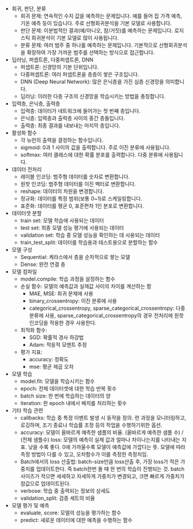 
- 회귀, 판단, 분류
    - 회귀 문제: 연속적인 수치 값을 예측하는 문제입니다. 예를 들어 집 가격 예측, 기온 예측 등이 있습니다. 주로 선형회귀분석을 기본 모델로 사용합니다.
    - 판단 문제: 이분법적인 결과(예/아니오, 참/거짓)를 예측하는 문제입니다. 로지스틱 회귀분석이 기본 모델로 많이 사용됩니다.
    - 분류 문제: 여러 범주 중 하나를 예측하는 문제입니다. 기본적으로 선형회귀분석을 확장하여 가장 가까운 범주를 선택하는 방식으로 접근합니다.
- 딥러닝, 퍼셉트론, 다중퍼셉트론, DNN
    - 퍼셉트론: 신경망의 기본 단위입니다.
    - 다중퍼셉트론: 여러 퍼셉트론을 층층이 쌓은 구조입니다.
    - DNN (Deep Neural Network): 많은 은닉층을 가진 심층 신경망을 의미합니다.
    - 딥러닝: 이러한 다층 구조의 신경망을 학습시키는 방법을 총칭합니다.
- 입력층, 은닉층, 출력층
    - 입력층: 데이터가 네트워크에 들어가는 첫 번째 층입니다.
    - 은닉층: 입력층과 출력층 사이의 중간 층들입니다.
    - 출력층: 최종 결과를 내보내는 마지막 층입니다.
- 활성화 함수
    - 각 뉴런의 출력을 결정하는 함수입니다.
    - sigmoid: 0과 1 사이의 값을 출력합니다. 주로 이진 분류에 사용됩니다.
    - softmax: 여러 클래스에 대한 확률 분포를 출력합니다. 다중 분류에 사용됩니다.
- 데이터 전처리
    - 레이블 인코딩: 범주형 데이터를 숫자로 변환합니다.
    - 원핫 인코딩: 범주형 데이터를 이진 벡터로 변환합니다.
    - reshape: 데이터의 차원을 변경합니다.
    - 정규화: 데이터를 특정 범위(보통 0~1)로 스케일링합니다.
    - 표준화: 데이터를 평균 0, 표준편차 1인 분포로 변환합니다.
- 데이터셋 분할
    - train set: 모델 학습에 사용되는 데이터
    - test set: 최종 모델 성능 평가에 사용되는 데이터
    - validation set: 학습 중 모델 성능을 확인하는 데 사용되는 데이터
    - train_test_split: 데이터를 학습용과 테스트용으로 분할하는 함수
- 모델 구성
    - Sequential: 케라스에서 층을 순차적으로 쌓는 모델
    - Dense: 완전 연결 층
- 모델 컴파일
    - model.compile: 학습 과정을 설정하는 함수
    - 손실 함수: 모델의 예측값과 실제값 사이의 차이를 계산하는 함
        - MAE, MSE: 회귀 문제에 사용
        - binary_crossentropy: 이진 분류에 사용
        - categorical_crossentropy, sparse_categorical_crossentropy: 다중 분류에 사용, sparse_categorical_crossentropy의 경우 전처리에 원핫 인코딩을 적용한 경우 사용한다.
    - 최적화 함수:
        - SGD: 확률적 경사 하강법
        - Adam: 적응적 모멘트 추정
    - 평가 지표:
        - accuracy: 정확도
        - mse: 평균 제곱 오차
- 모델 학습
    - model.fit: 모델을 학습시키는 함수
    - epoch: 전체 데이터셋에 대한 학습 반복 횟수
    - batch size: 한 번에 학습하는 데이터의 양
    - iteration: 한 epoch 내에서 배치를 처리하는 횟수
- 기타 학습 관련
    - callbacks: 학습 중 특정 이벤트 발생 시 동작을 정의. 련 과정을 모니터링하고, 로깅하며, 조기 종료나 학습률 조정 등의 작업을 수행하기위한 옵션.
    - accuracy: 모델이 올바르게 예측한 샘플의 비율. (올바르게 예측한 샘플 수) / (전체 샘플수) loss: 모델의 예측이 실제 값과 얼마나 차이나는지를 나타내는 지표. 낮을 수록 좋다. 0에 가까울수록 모델이 예측값에 가깝다는 뜻. 모델에 따라 측정 방법이 다를 수 있고, 오차함수가 이를 측정한 측정치임.
    - Batch에서의 loss 산출법: batch-size만큼 loss산출 후, 가장 loss가 적은 가중치를 업데이트한다. 즉 batch한번 돌 때 한 번의 학습이 진행되는 것. batch 사이즈가 작으면 세세하고 자세하게 가중치가 변경되고, 크면 빠르게 가중치가 참값으로 업데이트된다. 
    - verbose: 학습 중 출력되는 정보의 상세도
    - validation_split: 검증 세트의 비율
- 모델 평가 및 예측
    - evaluate, score: 모델의 성능을 평가하는 함수
    - predict: 새로운 데이터에 대한 예측을 수행하는 함수